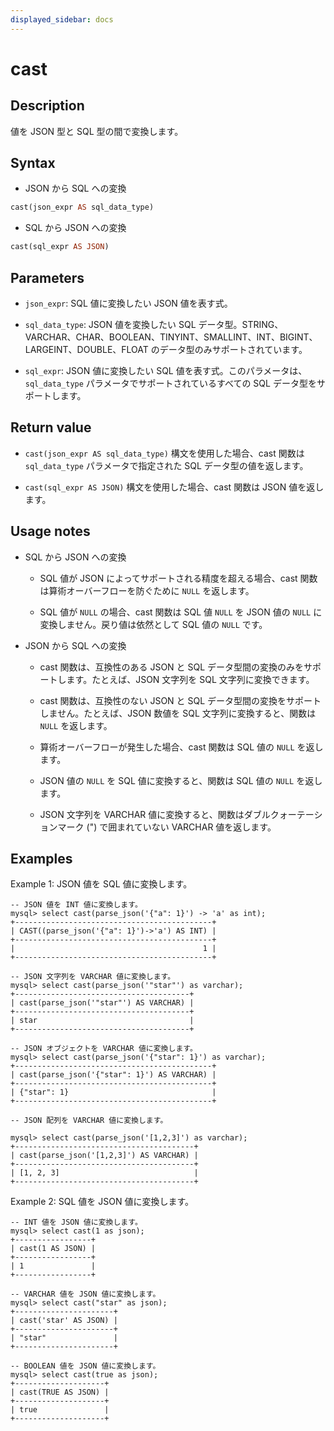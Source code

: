 ```yaml
---
displayed_sidebar: docs
---
```


# cast

## Description

値を JSON 型と SQL 型の間で変換します。

## Syntax

- JSON から SQL への変換

```Haskell
cast(json_expr AS sql_data_type)
```

- SQL から JSON への変換

```Haskell
cast(sql_expr AS JSON)
```

## Parameters

- `json_expr`: SQL 値に変換したい JSON 値を表す式。

- `sql_data_type`: JSON 値を変換したい SQL データ型。STRING、VARCHAR、CHAR、BOOLEAN、TINYINT、SMALLINT、INT、BIGINT、LARGEINT、DOUBLE、FLOAT のデータ型のみサポートされています。

- `sql_expr`: JSON 値に変換したい SQL 値を表す式。このパラメータは、`sql_data_type` パラメータでサポートされているすべての SQL データ型をサポートします。

## Return value

- `cast(json_expr AS sql_data_type)` 構文を使用した場合、cast 関数は `sql_data_type` パラメータで指定された SQL データ型の値を返します。

- `cast(sql_expr AS JSON)` 構文を使用した場合、cast 関数は JSON 値を返します。

## Usage notes

- SQL から JSON への変換

  - SQL 値が JSON によってサポートされる精度を超える場合、cast 関数は算術オーバーフローを防ぐために `NULL` を返します。

  - SQL 値が `NULL` の場合、cast 関数は SQL 値 `NULL` を JSON 値の `NULL` に変換しません。戻り値は依然として SQL 値の `NULL` です。

- JSON から SQL への変換

  - cast 関数は、互換性のある JSON と SQL データ型間の変換のみをサポートします。たとえば、JSON 文字列を SQL 文字列に変換できます。

  - cast 関数は、互換性のない JSON と SQL データ型間の変換をサポートしません。たとえば、JSON 数値を SQL 文字列に変換すると、関数は `NULL` を返します。

  - 算術オーバーフローが発生した場合、cast 関数は SQL 値の `NULL` を返します。

  - JSON 値の `NULL` を SQL 値に変換すると、関数は SQL 値の `NULL` を返します。

  - JSON 文字列を VARCHAR 値に変換すると、関数はダブルクォーテーションマーク (") で囲まれていない VARCHAR 値を返します。

## Examples

Example 1: JSON 値を SQL 値に変換します。

```plaintext
-- JSON 値を INT 値に変換します。
mysql> select cast(parse_json('{"a": 1}') -> 'a' as int);
+--------------------------------------------+
| CAST((parse_json('{"a": 1}')->'a') AS INT) |
+--------------------------------------------+
|                                          1 |
+--------------------------------------------+

-- JSON 文字列を VARCHAR 値に変換します。
mysql> select cast(parse_json('"star"') as varchar);
+---------------------------------------+
| cast(parse_json('"star"') AS VARCHAR) |
+---------------------------------------+
| star                                  |
+---------------------------------------+

-- JSON オブジェクトを VARCHAR 値に変換します。
mysql> select cast(parse_json('{"star": 1}') as varchar);
+--------------------------------------------+
| cast(parse_json('{"star": 1}') AS VARCHAR) |
+--------------------------------------------+
| {"star": 1}                                |
+--------------------------------------------+

-- JSON 配列を VARCHAR 値に変換します。

mysql> select cast(parse_json('[1,2,3]') as varchar);
+----------------------------------------+
| cast(parse_json('[1,2,3]') AS VARCHAR) |
+----------------------------------------+
| [1, 2, 3]                              |
+----------------------------------------+
```

Example 2: SQL 値を JSON 値に変換します。

```plaintext
-- INT 値を JSON 値に変換します。
mysql> select cast(1 as json);
+-----------------+
| cast(1 AS JSON) |
+-----------------+
| 1               |
+-----------------+

-- VARCHAR 値を JSON 値に変換します。
mysql> select cast("star" as json);
+----------------------+
| cast('star' AS JSON) |
+----------------------+
| "star"               |
+----------------------+

-- BOOLEAN 値を JSON 値に変換します。
mysql> select cast(true as json);
+--------------------+
| cast(TRUE AS JSON) |
+--------------------+
| true               |
+--------------------+
```
